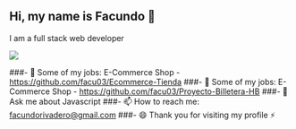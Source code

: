 ## Hi, my name is Facundo 👋 </br>
I am a full stack web developer
<div> 
  <img src="https://external-content.duckduckgo.com/iu/?u=https%3A%2F%2Fwww.armortechs.com%2Fupload%2Fimage%2Fblog%2Fhero%2Fgoogle-javascript-body-text.jpg&f=1&nofb=1"/> 
   </div>





###- 🔭 Some of my jobs: E-Commerce Shop - https://github.com/facu03/Ecommerce-Tienda
###- 🔭 Some of my jobs: E-Commerce Shop - https://github.com/facu03/Proyecto-Billetera-HB
###- 💬 Ask me about Javascript
###- 📫 How to reach me: facundorivadero@gmail.com
###- 😄 Thank you for visiting my profile ⚡


